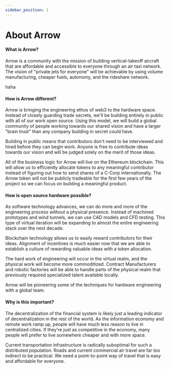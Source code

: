 ```yaml
---
sidebar_position: 1
---
```


# About Arrow

#### What is Arrow?

Arrow is a community with the mission of building vertical-takeoff aircraft that are affordable and accessible to everyone through an air taxi network. The vision of "private jets for everyone" will be achievable by using volume manufacturing, cheaper fuels, autonomy, and the rideshare network.

haha

#### How is Arrow different?

Arrow is bringing the engineering ethos of web3 to the hardware space. Instead of closely guarding trade secrets, we'll be building entirely in public with all of our work open source. Using this model, we will build a global community of people working towards our shared vision and have a larger "brain trust" than any company building in secret could have.

Building in public means that contributors don't need to be interviewed and hired before they can begin work. Anyone is free to contribute ideas towards our vision and will be judged solely on the merit of those ideas. 

All of the business logic for Arrow will live on the Ethereum blockchain. This will allow us to efficiently allocate tokens to any meaningful contributor instead of figuring out how to send shares of a C-Corp internationally. The Arrow token will not be publicly tradeable for the first few years of the project so we can focus on building a meaningful product.

#### How is open source hardware possible?

As software technology advances, we can do more and more of the engineering process without a physical presence. Instead of machined prototypes and wind tunnels, we can use CAD models and CFD testing. This type of virtual iteration will be expanding to almost the entire engineering stack over the next decade.

Blockchain technology allows us to easily reward contributors for their ideas. Alignment of incentives is much easier now that we are able to establish a culture of rewarding valuable ideas with a token allocation.

The hard work of engineering will occur in the virtual realm, and the physical work will become more commoditized. Contract Manufacturers and robotic factories will be able to handle parts of the physical realm that previously required specialized talent available locally.

Arrow will be pioneering some of the techniques for hardware engineering with a global team.

#### Why is this important?

The decentralization of the financial system is likely just a leading indicator of decentralization in the rest of the world. As the information economy and remote work ramp up, people will have much less reason to live in centralized cities. If they're just as competitive in the economy, many people will prefer to live somewhere cheaper and with more space.

Current transportation infrastructure is radically suboptimal for such a distributed population. Roads and current commercial air travel are far too indirect to be practical. We need a point-to-point way of travel that is easy and affordable for everyone.